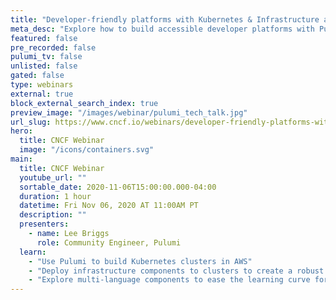 ```yaml
---
title: "Developer-friendly platforms with Kubernetes & Infrastructure as Code"
meta_desc: "Explore how to build accessible developer platforms with Pulumi and Kubernetes"
featured: false
pre_recorded: false
pulumi_tv: false
unlisted: false
gated: false
type: webinars
external: true
block_external_search_index: true
preview_image: "/images/webinar/pulumi_tech_talk.jpg"
url_slug: https://www.cncf.io/webinars/developer-friendly-platforms-with-kubernetes-and-infrastructure-as-code/?utm_medium=Partner&utm_source=Pulumi&utm_campaign=developer-friendly-iac&utm_content=webinar
hero:
  title: CNCF Webinar
  image: "/icons/containers.svg"
main:
  title: CNCF Webinar
  youtube_url: ""
  sortable_date: 2020-11-06T15:00:00.000-04:00
  duration: 1 hour
  datetime: Fri Nov 06, 2020 AT 11:00AM PT
  description: ""
  presenters:
    - name: Lee Briggs
      role: Community Engineer, Pulumi
  learn:
    - "Use Pulumi to build Kubernetes clusters in AWS"
    - "Deploy infrastructure components to clusters to create a robust platform"
    - "Explore multi-language components to ease the learning curve for developers"
---
```

